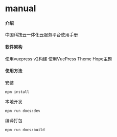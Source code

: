 # manual

#### 介绍

中国科技云一体化云服务平台使用手册

#### 软件架构

使用vuepress v2构建
使用VuePress Theme Hope主题

#### 使用方法

安装

```
npm install
```

本地开发

```
npm run docs:dev
```

编译打包

```
npm run docs:build
```

